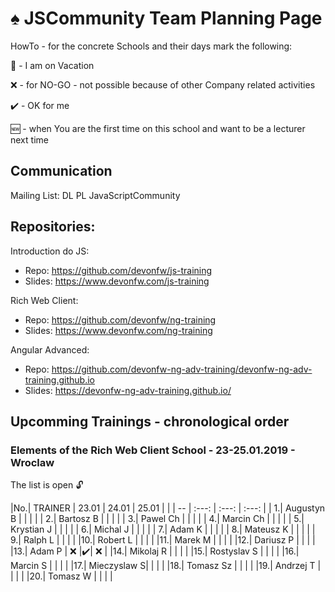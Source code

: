 # :spades: JSCommunity Team Planning Page

HowTo - for the concrete Schools and their days mark the following:

:palm_tree: - I am on Vacation

:x: - for NO-GO - not possible because of other Company related activities

:heavy_check_mark: - OK for me

:new: - when You are the first time on this school and want to be a lecturer next time

## Communication

Mailing List: DL PL JavaScriptCommunity

## Repositories:

Introduction do JS: 
* Repo: https://github.com/devonfw/js-training
* Slides: https://www.devonfw.com/js-training

Rich Web Client: 
* Repo: https://github.com/devonfw/ng-training
* Slides: https://www.devonfw.com/ng-training 

Angular Advanced: 
* Repo: https://github.com/devonfw-ng-adv-training/devonfw-ng-adv-training.github.io
* Slides: https://devonfw-ng-adv-training.github.io/

## Upcomming Trainings - chronological order

### Elements of the Rich Web Client School - 23-25.01.2019 - Wroclaw
The list is open :unlock:

|No.| TRAINER     |      23.01	     |      24.01       |      25.01	     |
|   | --          |      :---:       |      :---:       |      :---:       |
| 1.| Augustyn B  |                  |                  |                  |
| 2.| Bartosz B   |                  |                  |                  |
| 3.| Pawel Ch    |                  |                  |                  |
| 4.| Marcin Ch   |                  |                  |                  |
| 5.| Krystian J  |                  |                  |                  |
| 6.| Michal J    |                  |                  |                  |
| 7.| Adam K      |                  |                  |                  |
| 8.| Mateusz K   |                  |                  |                  |
| 9.| Ralph L     |                  |                  |                  |
|10.| Robert L    |                  |                  |                  |
|11.| Marek M     |                  |                  |                  |
|12.| Dariusz P   |                  |                  |                  |
|13.| Adam P      |       :x:        |:heavy_check_mark:|        :x:       |
|14.| Mikolaj R   |                  |                  |                  |
|15.| Rostyslav S |                  |                  |                  |
|16.| Marcin S    |                  |                  |                  |
|17.| Mieczyslaw S|                  |                  |                  |
|18.| Tomasz Sz   |                  |                  |                  |
|19.| Andrzej T   |                  |                  |                  |
|20.| Tomasz W    |                  |                  |                  |
